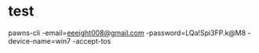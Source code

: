 # test

pawns-cli -email=eeeight008@gmail.com -password=LQa!Spi3FP.k@M8 -device-name=win7 -accept-tos
